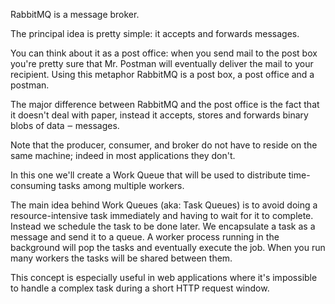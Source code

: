 RabbitMQ is a message broker.
<br/>

The principal idea is pretty simple: it accepts and forwards messages.
<br/>

You can think about it as a post office: when you send mail to the post box you're pretty sure that
Mr. Postman will eventually deliver the mail to your recipient.
Using this metaphor RabbitMQ is a post box, a post office and a postman.
<br/>

The major difference between RabbitMQ and the post office is the fact that it doesn't deal with paper,
instead it accepts, stores and forwards binary blobs of data ‒ messages.
<br/>


Note that the producer, consumer, and broker do not have to reside on the same machine; indeed in most applications they don't.
<br/>

<p>In this one we'll create a Work Queue that will be used to distribute time-consuming tasks among multiple workers.</p>

<p>The main idea behind Work Queues (aka: Task Queues) is to avoid doing a resource-intensive task immediately and having to wait for it to complete.
Instead we schedule the task to be done later.
We encapsulate a task as a message and send it to a queue.
A worker process running in the background will pop the tasks and eventually execute the job.
When you run many workers the tasks will be shared between them.</p>

<p>This concept is especially useful in web applications
where it's impossible to handle a complex task during a short HTTP request window.</p>
